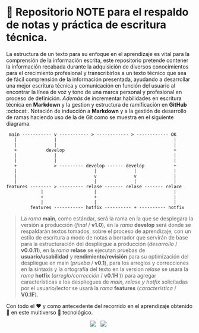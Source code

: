 # :notebook: Repositorio **NOTE** para el respaldo de notas y práctica de escritura técnica.

La estructura de un texto para su enfoque en el aprendizaje es vital para la comprensión de la información escrita, este repositorio pretende contener la información recabada durante la adquisición de diversos conocimientos para el crecimiento profesional y transcribirlos a un texto técnico que sea de fácil comprensión de la información presentada, ayudando a desarrollar una mejor escritura técnica y comunicación en función del usuario al encontrar la línea de voz y tono de una marca personal y profesional en proceso de definición. *Además* de incrementar habilidades en escritura técnica en **Markdown** y la gestion y estructura de ramificación en **GitHub** :octocat:. 
Notación de inducción a **Markdown** y a la gestión de desarrollo de ramas haciendo uso de la de Git  como se muestra en el siguiente diagrama.

~~~
 main ----------- v ----------- > ------------ > ------------ OK
   |              |                                            | 
   |              |                                            | 
   +           develop                                         +
   |              |                                            |
   |              |                                            |
   +              > --------- develop ------ develop           +
   |                             |              |              |    
   |                             v              v              |
   |                             |              |              |  
features -------- > --------- relase ------- relase ------- relace
             |                   |                             |
             +                   +                             |
             |                   |                             |
         features ----------- hotfix ---------- + ---------- hotfix

~~~
> La *rama*  **main**, como estándar, será la rama en la que se desplegara la versión a producción (*final* / **v1.0**), en la *rama* **develop** será donde se respaldarán textos tomados, sobre el proceso de aprendizaje, con un estilo de escritura a modo de notas a borrador que servirán de base para la estructuración del despliegue a producción (*desarrollo* / **v0.0.11**), en la *rama* **relase** se ejecutan pruebas de **usuario/usabilidad** y **rendimiento/revisión** para su optimización del despliegue en main (*prueba* / **v0.1**), para los arreglos y correcciones en la sintaxis y la ortografía del texto en la version *relase* se usara la *rama* **hotfix** (*arreglo/corrección* / **v0.1H** ))  para agregar características a los despliegues de *main, relase y hotfix* solicitadas por el usuario/lector se usará la *rama* **features** (*característica* / **V0.1F**). 

Con todo el :heart: y como antecedente del recorrido en el aprendizaje obtenido :speech_balloon: en este multiverso :space_invader: tecnológico. 


<p align=center >
    <a><img src='https://img.shields.io/badge/Markdown-000000?style=for-the-badge&logo=markdown&logoColor=white' /></a>&nbsp;&nbsp;
    <a><img src='https://img.shields.io/badge/GitHub-100000?style=for-the-badge&logo=github&logoColor=white' /></a>&nbsp;&nbsp;    
</p>

  
  